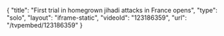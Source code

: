 {
    "title": "First trial in homegrown jihadi attacks in France opens",
    "type": "solo",
    "layout": "iframe-static",
    "videoId": "123186359",
    "url": "\/tvpembed\/123186359"
}